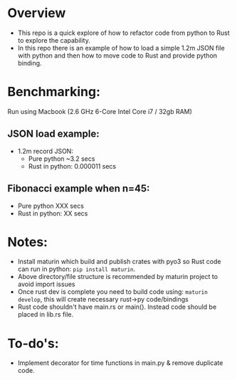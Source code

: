 # Overview 
* This repo is a quick explore of how to refactor code from python to Rust to explore the capability.
* In this repo there is an example of how to load a simple 1.2m JSON file with python and then how to move code to Rust and provide python binding.


# Benchmarking:
Run using Macbook (2.6 GHz 6-Core Intel Core i7 / 32gb RAM)

## JSON load example:
* 1.2m record JSON:
    * Pure python ~3.2 secs
    * Rust in python: 0.000011 secs

## Fibonacci example when n=45:
  * Pure python XXX secs
  * Rust in python: XX secs


# Notes:
* Install maturin which build and publish crates with pyo3 so Rust code can run in python: `pip install maturin`.
* Above directory/file structure is recommended by maturin project to avoid import issues
* Once rust dev is complete you need to build code using: `maturin develop`, this will create necessary rust->py code/bindings
* Rust code shouldn't have main.rs or main().  Instead code should be placed in lib.rs file. 


# To-do's:
* Implement decorator for time functions in main.py & remove duplicate code.